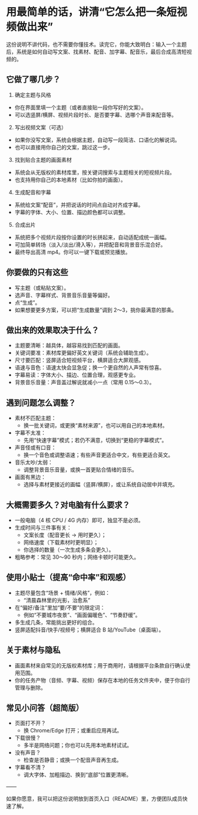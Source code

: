 # 用最简单的话，讲清“它怎么把一条短视频做出来”

这份说明不讲代码，也不需要你懂技术。读完它，你能大致明白：输入一个主题后，系统是如何自动写文案、找素材、配音、加字幕、配音乐，最后合成高清短视频的。

## 它做了哪几步？
1) 确定主题与风格
- 你在界面里填一个主题（或者直接贴一段你写好的文案）。
- 可以选竖屏/横屏、视频片段时长、是否要字幕、选哪个声音来配音等。

2) 写出视频文案（可选）
- 如果你没写文案，系统会根据主题，自动写一段简洁、口语化的解说词。
- 也可以直接用你自己的文案，跳过这一步。

3) 找到贴合主题的画面素材
- 系统会从无版权的素材库里，按关键词搜索与主题相关的短视频片段。
- 也支持用你自己的本地素材（比如你拍的画面）。

4) 生成配音和字幕
- 系统给文案“配音”，并把说话的时间点自动对齐成字幕。
- 字幕的字体、大小、位置、描边颜色都可以调整。

5) 合成出片
- 系统把多个视频片段按你设置的时长拼起来，自动适配成统一画幅。
- 可加简单转场（淡入/淡出/滑入等），并把配音和背景音乐混合好。
- 最终导出高清 mp4。你可以一键下载或预览播放。

## 你要做的只有这些
- 写主题（或粘贴文案）。
- 选声音、字幕样式、背景音乐音量等偏好。
- 点“生成”。
- 如果想要更多方案，可以把“生成数量”调到 2～3，挑你最满意的那条。

## 做出来的效果取决于什么？
- 主题要清晰：越具体，越容易找到匹配的画面。
- 关键词要准：素材库更偏好英文关键词（系统会辅助生成）。
- 尺寸要匹配：竖屏适合短视频平台，横屏适合大屏观感。
- 语速与音色：语速太快会显急促；换一个更自然的人声常有惊喜。
- 字幕易读：字体大小、描边、位置合理，观感更专业。
- 背景音乐音量：声音盖过解说就减小一点（常用 0.15～0.3）。

## 遇到问题怎么调整？
- 素材不匹配主题：
  - 换一批关键词，或更换“素材来源”，也可以用自己的本地素材。
- 字幕不太准：
  - 先用“快速字幕”模式；若仍不满意，切换到“更稳的字幕模式”。
- 声音怪或有口音：
  - 换一个音色或调整语速；有些声音更适合中文，有些更适合英文。
- 音乐太吵/太弱：
  - 调整背景音乐音量，或换一首更贴合情绪的音乐。
- 画面有黑边：
  - 选择与素材更接近的画幅（竖屏/横屏），或让系统自动居中并填充。

## 大概需要多久？对电脑有什么要求？
- 一般电脑（4 核 CPU / 4G 内存）即可，独显不是必须。
- 生成时间与三件事有关：
  - 文案长度（配音更长 → 用时更久）；
  - 网络速度（下载素材时更明显）；
  - 你选择的数量（一次生成多条会更久）。
- 粗略参考：常见 30～90 秒内；网络卡顿时可能更久。

## 使用小贴士（提高“命中率”和观感）
- 主题尽量包含“场景 + 情绪/风格”，例如：
  - “清晨森林里的光影，治愈系”
- 在“偏好/备注”里加“要/不要”的限定词：
  - 例如“不要城市夜景”、“画面偏暖色”、“节奏舒缓”。
- 多生成几条，常能挑出更好的组合。
- 竖屏适配抖音/快手/视频号；横屏适合 B 站/YouTube（桌面端）。

## 关于素材与隐私
- 画面素材来自常见的无版权素材库；用于商用时，请根据平台条款自行确认使用范围。
- 你的任务产物（音频、字幕、视频）保存在本地的任务文件夹中，便于你自行管理与删除。

## 常见小问答（超简版）
- 页面打不开？
  - 换 Chrome/Edge 打开；或重启应用再试。
- 下载很慢？
  - 多半是网络问题；你也可以先用本地素材试试。
- 没有声音？
  - 检查是否静音；或换一个配音声音再生成。
- 字幕看不清？
  - 调大字体、加粗描边、换到“底部”位置更清晰。

——

如果你愿意，我可以把这份说明放到首页入口（README）里，方便团队成员快速了解。
